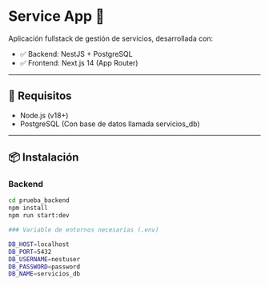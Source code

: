 # Service App 🚀

Aplicación fullstack de gestión de servicios, desarrollada con:

- ✅ Backend: NestJS + PostgreSQL
- ✅ Frontend: Next.js 14 (App Router)

---

## 🔧 Requisitos

- Node.js (v18+)
- PostgreSQL (Con base de datos llamada         servicios_db)

---

## 📦 Instalación

### Backend

```bash
cd prueba_backend
npm install
npm run start:dev

### Variable de entornos necesarias (.env)

DB_HOST=localhost
DB_PORT=5432
DB_USERNAME=nestuser
DB_PASSWORD=password
DB_NAME=servicios_db
